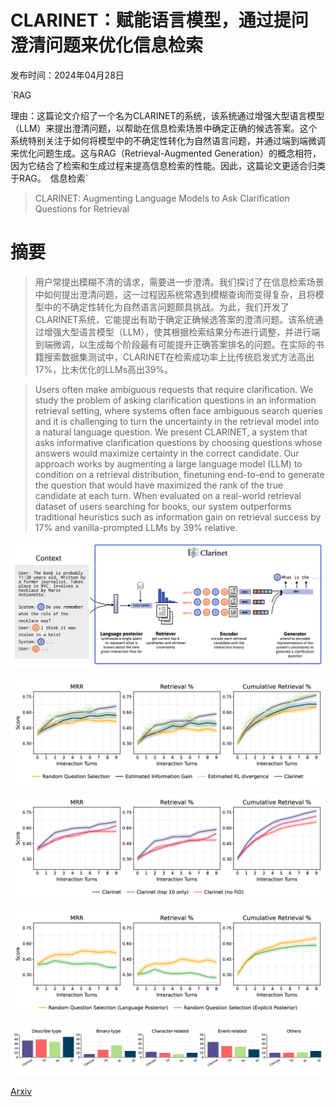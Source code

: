 # CLARINET：赋能语言模型，通过提问澄清问题来优化信息检索

发布时间：2024年04月28日

`RAG

理由：这篇论文介绍了一个名为CLARINET的系统，该系统通过增强大型语言模型（LLM）来提出澄清问题，以帮助在信息检索场景中确定正确的候选答案。这个系统特别关注于如何将模型中的不确定性转化为自然语言问题，并通过端到端微调来优化问题生成。这与RAG（Retrieval-Augmented Generation）的概念相符，因为它结合了检索和生成过程来提高信息检索的性能。因此，这篇论文更适合归类于RAG。` `信息检索`

> CLARINET: Augmenting Language Models to Ask Clarification Questions for Retrieval

# 摘要

> 用户常提出模糊不清的请求，需要进一步澄清。我们探讨了在信息检索场景中如何提出澄清问题，这一过程因系统常遇到模糊查询而变得复杂，且将模型中的不确定性转化为自然语言问题颇具挑战。为此，我们开发了CLARINET系统，它能提出有助于确定正确候选答案的澄清问题。该系统通过增强大型语言模型（LLM），使其根据检索结果分布进行调整，并进行端到端微调，以生成每个阶段最有可能提升正确答案排名的问题。在实际的书籍搜索数据集测试中，CLARINET在检索成功率上比传统启发式方法高出17%，比未优化的LLMs高出39%。

> Users often make ambiguous requests that require clarification. We study the problem of asking clarification questions in an information retrieval setting, where systems often face ambiguous search queries and it is challenging to turn the uncertainty in the retrieval model into a natural language question. We present CLARINET, a system that asks informative clarification questions by choosing questions whose answers would maximize certainty in the correct candidate. Our approach works by augmenting a large language model (LLM) to condition on a retrieval distribution, finetuning end-to-end to generate the question that would have maximized the rank of the true candidate at each turn. When evaluated on a real-world retrieval dataset of users searching for books, our system outperforms traditional heuristics such as information gain on retrieval success by 17% and vanilla-prompted LLMs by 39% relative.

![CLARINET：赋能语言模型，通过提问澄清问题来优化信息检索](../../../paper_images/2405.15784/x1.png)

![CLARINET：赋能语言模型，通过提问澄清问题来优化信息检索](../../../paper_images/2405.15784/x2.png)

![CLARINET：赋能语言模型，通过提问澄清问题来优化信息检索](../../../paper_images/2405.15784/x3.png)

![CLARINET：赋能语言模型，通过提问澄清问题来优化信息检索](../../../paper_images/2405.15784/x4.png)

![CLARINET：赋能语言模型，通过提问澄清问题来优化信息检索](../../../paper_images/2405.15784/x5.png)

[Arxiv](https://arxiv.org/abs/2405.15784)